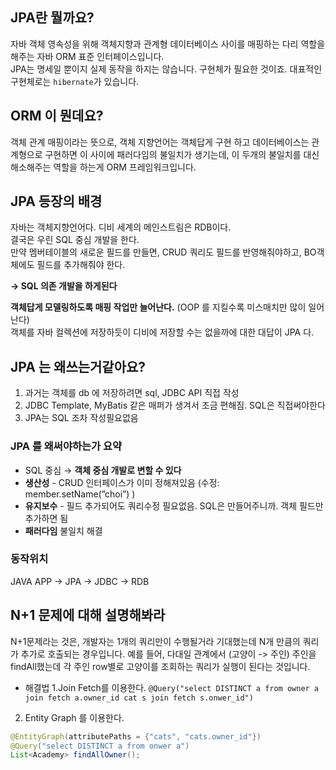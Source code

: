 
## JPA란 뭘까요?

자바 객체 영속성을 위해
객체지향과 관계형 데이터베이스 사이를 매핑하는 다리 역할을 해주는 자바 ORM 표준 인터페이스입니다.  
JPA는 명세일 뿐이지 실제 동작을 하지는 않습니다. 구현체가 필요한 것이죠.
대표적인 구현체로는 `hibernate`가 있습니다.

## ORM 이 뭔데요?
객체 관계 매핑이라는 뜻으로, 객체 지향언어는 객체답게 구현 하고 데이터베이스는 관계형으로 구현하면
이 사이에 패러다임의 불일치가 생기는데, 이 두개의 불일치를 대신 해소해주는 역할을 하는게 ORM 프레임워크입니다.

## JPA 등장의 배경

자바는 객체지향언어다. 디비 세계의 메인스트림은 RDB이다.  
결국은 우린 SQL 중심 개발을 한다.  
만약 멤버테이블의 새로운 필드를 만들면, CRUD 쿼리도 필드를 반영해줘야하고, BO객체에도 필드를 추가해줘야 한다.   

**→ SQL 의존 개발을 하게된다**  

**객체답게 모델링하도록 매핑 작업만 늘어난다.** (OOP 를 지킬수록 미스매치만 많이 일어난다)  
객체를 자바 컬렉션에 저장하듯이 디비에 저장할 수는 없을까에 대한 대답이 JPA 다.

## JPA 는 왜쓰는거같아요?

1. 과거는 객체를 db 에 저장하려면 sql, JDBC API 직접 작성
2. JDBC Template, MyBatis 같은 매퍼가 생겨서 조금 편해짐. SQL은 직접써야한다
3. JPA는 SQL 조차 작성필요없음

### JPA 를 왜써야하는가 요약

- SQL  중심 → **객체 중심 개발로 변할 수 있다**
- **생산성** - CRUD 인터페이스가 이미 정해져있음 (수정: member.setName(”choi”) )
- **유지보수** - 필드 추가되어도 쿼리수정 필요없음. SQL은 만들어주니까. 객체 필드만 추가하면 됨
- **패러다임** 불일치 해결

### 동작위치

JAVA APP → JPA → JDBC → RDB


## N+1 문제에 대해 설명해봐라
N+1문제라는 것은, 개발자는 1개의 쿼리만이 수행될거라 기대했는데 N개 만큼의 쿼리가 추가로 호출되는 경우입니다. 
예를 들어, 다대일 관계에서 (고양이 -> 주인) 주인을 findAll했는데 각 주인 row별로 고양이를 조회하는 쿼리가 실행이 된다는 것입니다.  

- 해결법
1.Join Fetch를 이용한다.
`@Query("select DISTINCT a from owner a join fetch a.owner_id cat s join fetch s.onwer_id")`
2. Entity Graph 를 이용한다.
```java
@EntityGraph(attributePaths = {"cats", "cats.owner_id"})
@Query("select DISTINCT a from onwer a")
List<Academy> findAllOwner();
```
